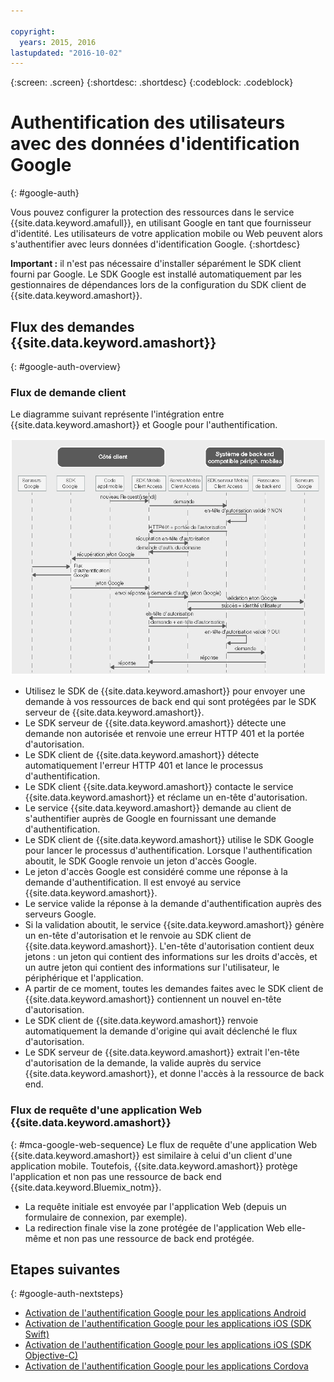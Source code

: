 ```yaml
---

copyright:
  years: 2015, 2016
lastupdated: "2016-10-02"
---
```

{:screen:  .screen}
{:shortdesc: .shortdesc}
{:codeblock: .codeblock}

# Authentification des utilisateurs avec des données d'identification Google
{: #google-auth}


Vous pouvez configurer la protection des ressources dans le service {{site.data.keyword.amafull}}, en utilisant Google en tant que fournisseur d'identité. Les utilisateurs de votre application mobile ou Web peuvent alors s'authentifier avec leurs données d'identification Google.
{:shortdesc}

**Important :** il n'est pas nécessaire d'installer séparément le SDK client fourni par Google. Le SDK Google est installé automatiquement par les gestionnaires de dépendances lors de la configuration du SDK client de {{site.data.keyword.amashort}}.

## Flux des demandes {{site.data.keyword.amashort}}
{: #google-auth-overview}

### Flux de demande client

Le diagramme suivant représente l'intégration entre {{site.data.keyword.amashort}} et Google pour l'authentification.

![Diagramme de flux de demande client](images/mca-sequence-google.jpg)

* Utilisez le SDK de {{site.data.keyword.amashort}} pour envoyer une demande à vos ressources de back end qui sont protégées par le SDK serveur de {{site.data.keyword.amashort}}.
* Le SDK serveur de {{site.data.keyword.amashort}} détecte une demande non autorisée et renvoie une erreur HTTP 401 et la portée d'autorisation.
* Le SDK client de {{site.data.keyword.amashort}} détecte automatiquement l'erreur HTTP 401 et lance le processus d'authentification.
* Le SDK client {{site.data.keyword.amashort}} contacte le service {{site.data.keyword.amashort}} et réclame un en-tête d'autorisation.
* Le service {{site.data.keyword.amashort}} demande au client de s'authentifier auprès de Google en fournissant une demande d'authentification.
* Le SDK client de {{site.data.keyword.amashort}} utilise le SDK Google pour lancer le processus d'authentification. Lorsque l'authentification aboutit, le SDK Google renvoie un jeton d'accès Google.
* Le jeton d'accès Google est considéré comme une réponse à la demande d'authentification. Il est envoyé au service {{site.data.keyword.amashort}}.
* Le service valide la réponse à la demande d'authentification auprès des serveurs Google.
* Si la validation aboutit, le service {{site.data.keyword.amashort}} génère un en-tête d'autorisation et le renvoie au SDK client de {{site.data.keyword.amashort}}. L'en-tête d'autorisation contient deux jetons : un jeton qui contient des informations sur les droits d'accès, et un autre jeton qui contient des informations sur l'utilisateur, le périphérique et l'application.
* A partir de ce moment, toutes les demandes faites avec le SDK client de {{site.data.keyword.amashort}} contiennent un nouvel en-tête d'autorisation.
* Le SDK client de {{site.data.keyword.amashort}} renvoie automatiquement la demande d'origine qui avait déclenché le flux d'autorisation.
* Le SDK serveur de {{site.data.keyword.amashort}} extrait l'en-tête d'autorisation de la demande, la valide auprès du service {{site.data.keyword.amashort}}, et donne l'accès à la ressource de back end.


### Flux de requête d'une application Web {{site.data.keyword.amashort}}
{: #mca-google-web-sequence}
Le flux de requête d'une application Web {{site.data.keyword.amashort}} est similaire à celui d'un client d'une application mobile. Toutefois,
{{site.data.keyword.amashort}} protège l'application et non pas une ressource de back end {{site.data.keyword.Bluemix_notm}}.

  * La requête initiale est envoyée par l'application Web (depuis un formulaire de connexion, par exemple).
  * La redirection finale vise la zone protégée de l'application Web elle-même et non pas une ressource de back end protégée. 



## Etapes suivantes
{: #google-auth-nextsteps}

* [Activation de l'authentification Google pour les applications Android](google-auth-android.html)
* [Activation de l'authentification Google pour les applications iOS (SDK Swift)](google-auth-ios-swift-sdk.html)
* [Activation de l'authentification Google pour les applications iOS (SDK Objective-C)](google-auth-ios.html)
* [Activation de l'authentification Google pour les applications Cordova](google-auth-cordova.html)

